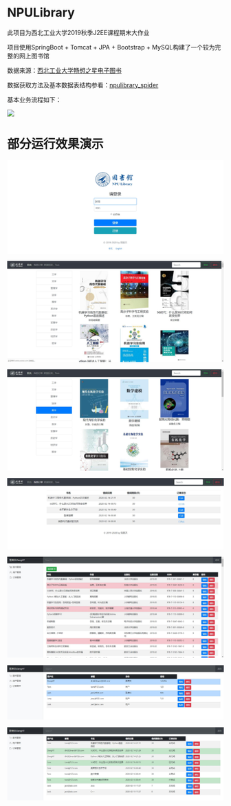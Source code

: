 # NPULibrary

此项目为西北工业大学2019秋季J2EE课程期末大作业

项目使用SpringBoot + Tomcat + JPA + Bootstrap + MySQL构建了一个较为完整的网上图书馆

数据来源：[西北工业大学畅想之星电子图书](https://www.cxstar.com/Home/Default?pinst=20b1affe000001XXXX)

数据获取方法及基本数据表结构参看：[npulibrary_spider](https://github.com/DangHT/npulibrary_spider)

基本业务流程如下：

![](https://raw.githubusercontent.com/DangHT/npulibrary/master/images/基本流程.jpg)

# 部分运行效果演示

![](https://raw.githubusercontent.com/DangHT/npulibrary/master/images/登录页.jpg)

![](https://raw.githubusercontent.com/DangHT/npulibrary/master/images/首页.jpg)

![](https://raw.githubusercontent.com/DangHT/npulibrary/master/images/分类页.jpg)

![](https://raw.githubusercontent.com/DangHT/npulibrary/master/images/我的订单.jpg)

![](https://raw.githubusercontent.com/DangHT/npulibrary/master/images/图书管理.jpg)

![](https://raw.githubusercontent.com/DangHT/npulibrary/master/images/用户管理.jpg)

![](https://raw.githubusercontent.com/DangHT/npulibrary/master/images/订单管理.jpg)